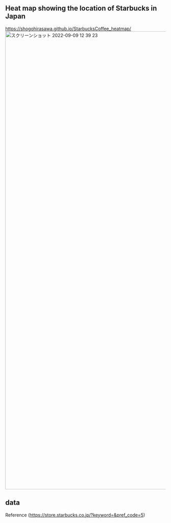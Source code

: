 ## Heat map showing the location of Starbucks in Japan
https://shogohirasawa.github.io/StarbucksCoffee_heatmap/
<img width="1439" alt="スクリーンショット 2022-09-09 12 39 23" src="https://user-images.githubusercontent.com/29940264/189266958-379b0c71-b500-4184-b082-2f2a6eaa6a7e.png">

## data
Reference (https://store.starbucks.co.jp/?keyword=&pref_code=5)
